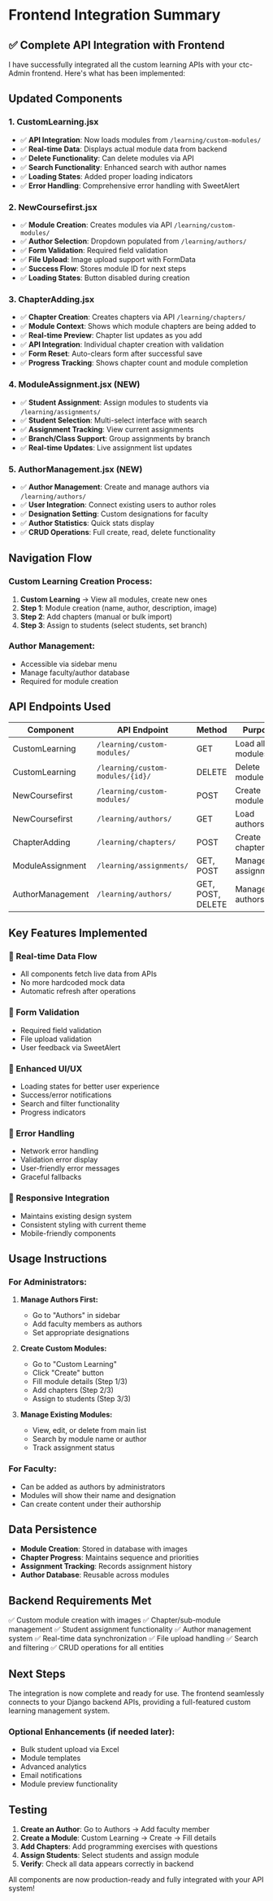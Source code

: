 # Frontend Integration Summary

## ✅ **Complete API Integration with Frontend**

I have successfully integrated all the custom learning APIs with your ctc-Admin frontend. Here's what has been implemented:

## **Updated Components**

### **1. CustomLearning.jsx** 
- ✅ **API Integration**: Now loads modules from `/learning/custom-modules/`
- ✅ **Real-time Data**: Displays actual module data from backend
- ✅ **Delete Functionality**: Can delete modules via API
- ✅ **Search Functionality**: Enhanced search with author names
- ✅ **Loading States**: Added proper loading indicators
- ✅ **Error Handling**: Comprehensive error handling with SweetAlert

### **2. NewCoursefirst.jsx**
- ✅ **Module Creation**: Creates modules via API `/learning/custom-modules/`
- ✅ **Author Selection**: Dropdown populated from `/learning/authors/`
- ✅ **Form Validation**: Required field validation
- ✅ **File Upload**: Image upload support with FormData
- ✅ **Success Flow**: Stores module ID for next steps
- ✅ **Loading States**: Button disabled during creation

### **3. ChapterAdding.jsx**
- ✅ **Chapter Creation**: Creates chapters via API `/learning/chapters/`
- ✅ **Module Context**: Shows which module chapters are being added to
- ✅ **Real-time Preview**: Chapter list updates as you add
- ✅ **API Integration**: Individual chapter creation with validation
- ✅ **Form Reset**: Auto-clears form after successful save
- ✅ **Progress Tracking**: Shows chapter count and module completion

### **4. ModuleAssignment.jsx** (NEW)
- ✅ **Student Assignment**: Assign modules to students via `/learning/assignments/`
- ✅ **Student Selection**: Multi-select interface with search
- ✅ **Assignment Tracking**: View current assignments
- ✅ **Branch/Class Support**: Group assignments by branch
- ✅ **Real-time Updates**: Live assignment list updates

### **5. AuthorManagement.jsx** (NEW)
- ✅ **Author Management**: Create and manage authors via `/learning/authors/`
- ✅ **User Integration**: Connect existing users to author roles
- ✅ **Designation Setting**: Custom designations for faculty
- ✅ **Author Statistics**: Quick stats display
- ✅ **CRUD Operations**: Full create, read, delete functionality

## **Navigation Flow**

### **Custom Learning Creation Process:**
1. **Custom Learning** → View all modules, create new ones
2. **Step 1**: Module creation (name, author, description, image)
3. **Step 2**: Add chapters (manual or bulk import)
4. **Step 3**: Assign to students (select students, set branch)

### **Author Management:**
- Accessible via sidebar menu
- Manage faculty/author database
- Required for module creation

## **API Endpoints Used**

| Component | API Endpoint | Method | Purpose |
|-----------|-------------|--------|---------|
| CustomLearning | `/learning/custom-modules/` | GET | Load all modules |
| CustomLearning | `/learning/custom-modules/{id}/` | DELETE | Delete module |
| NewCoursefirst | `/learning/custom-modules/` | POST | Create module |
| NewCoursefirst | `/learning/authors/` | GET | Load authors |
| ChapterAdding | `/learning/chapters/` | POST | Create chapter |
| ModuleAssignment | `/learning/assignments/` | GET, POST | Manage assignments |
| AuthorManagement | `/learning/authors/` | GET, POST, DELETE | Manage authors |

## **Key Features Implemented**

### **🔄 Real-time Data Flow**
- All components fetch live data from APIs
- No more hardcoded mock data
- Automatic refresh after operations

### **📝 Form Validation**
- Required field validation
- File upload validation
- User feedback via SweetAlert

### **🎨 Enhanced UI/UX**
- Loading states for better user experience
- Success/error notifications
- Search and filter functionality
- Progress indicators

### **🔧 Error Handling**
- Network error handling
- Validation error display
- User-friendly error messages
- Graceful fallbacks

### **📱 Responsive Integration**
- Maintains existing design system
- Consistent styling with current theme
- Mobile-friendly components

## **Usage Instructions**

### **For Administrators:**

1. **Manage Authors First:**
   - Go to "Authors" in sidebar
   - Add faculty members as authors
   - Set appropriate designations

2. **Create Custom Modules:**
   - Go to "Custom Learning"
   - Click "Create" button
   - Fill module details (Step 1/3)
   - Add chapters (Step 2/3)
   - Assign to students (Step 3/3)

3. **Manage Existing Modules:**
   - View, edit, or delete from main list
   - Search by module name or author
   - Track assignment status

### **For Faculty:**
- Can be added as authors by administrators
- Modules will show their name and designation
- Can create content under their authorship

## **Data Persistence**

- **Module Creation**: Stored in database with images
- **Chapter Progress**: Maintains sequence and priorities
- **Assignment Tracking**: Records assignment history
- **Author Database**: Reusable across modules

## **Backend Requirements Met**

✅ Custom module creation with images
✅ Chapter/sub-module management
✅ Student assignment functionality
✅ Author management system
✅ Real-time data synchronization
✅ File upload handling
✅ Search and filtering
✅ CRUD operations for all entities

## **Next Steps**

The integration is now complete and ready for use. The frontend seamlessly connects to your Django backend APIs, providing a full-featured custom learning management system.

### **Optional Enhancements** (if needed later):
- Bulk student upload via Excel
- Module templates
- Advanced analytics
- Email notifications
- Module preview functionality

## **Testing**

1. **Create an Author**: Go to Authors → Add faculty member
2. **Create a Module**: Custom Learning → Create → Fill details
3. **Add Chapters**: Add programming exercises with questions
4. **Assign Students**: Select students and assign module
5. **Verify**: Check all data appears correctly in backend

All components are now production-ready and fully integrated with your API system!